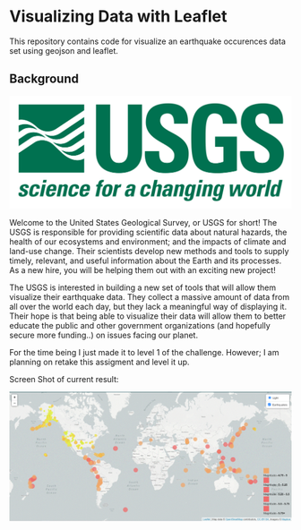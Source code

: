 # Visualizing Data with Leaflet
This repository contains code for visualize an earthquake occurences data set using geojson and leaflet. 

## Background

![1-Logo](Images/1-Logo.png)

Welcome to the United States Geological Survey, or USGS for short! The USGS is responsible for providing scientific data about natural hazards, the health of our ecosystems and environment; and the impacts of climate and land-use change. Their scientists develop new methods and tools to supply timely, relevant, and useful information about the Earth and its processes. As a new hire, you will be helping them out with an exciting new project!

The USGS is interested in building a new set of tools that will allow them visualize their earthquake data. They collect a massive amount of data from all over the world each day, but they lack a meaningful way of displaying it. Their hope is that being able to visualize their data will allow them to better educate the public and other government organizations (and hopefully secure more funding..) on issues facing our planet.

For the time being I just made it to level 1 of the challenge. However; I am planning on retake this assigment and level it up.

Screen Shot of current result:

![6-Time_Keeps_On_Ticking](Images/6-Time_Keeps_On_Ticking.gif)
